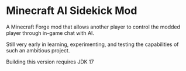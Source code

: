 # Minecraft AI Sidekick Mod
A Minecraft Forge mod that allows another player to control the modded player through in-game chat with AI.

Still very early in learning, experimenting, and testing the capabilities of such an ambitious project.

Building this version requires JDK 17